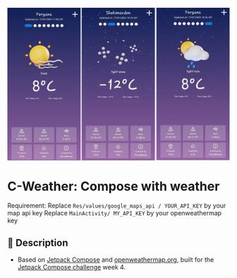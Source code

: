 ![GitHub Cards Preview](https://raw.githubusercontent.com/Murodhonov/weather_ui/master/Images/images12.png?raw=true)

# C-Weather: Compose with weather

<!--- Replace <OWNER> with your Github Username and <REPOSITORY> with the name of your repository. -->

Requirement: 
		Replace `Res/values/google_maps_api / YOUR_API_KEY` by your map api key
		Replace `MainActivity/ MY_API_KEY` by your openweathermap key

## :scroll: Description
<!--- Describe your app in one or two sentences -->

* Based on [Jetpack Compose](https://developer.android.com/jetpack/compose) and [openweathermap.org](https://openweathermap.org/), built for the [Jetpack Compose challenge](https://developer.android.com/dev-challenge) week 4.
